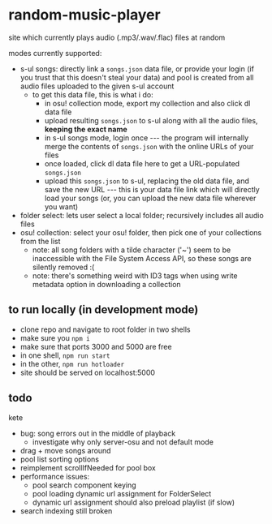 # random-music-player

site which currently plays audio (.mp3/.wav/.flac) files at random

modes currently supported:

- s-ul songs: directly link a `songs.json` data file, or provide your login (if you trust that this doesn't steal your data) and pool is created from all audio files uploaded to the given s-ul account
  - to get this data file, this is what i do:
    - in osu! collection mode, export my collection and also click dl data file
    - upload resulting `songs.json` to s-ul along with all the audio files, **keeping the exact name**
    - in s-ul songs mode, login once --- the program will internally merge the contents of `songs.json` with the online URLs of your files
    - once loaded, click dl data file here to get a URL-populated `songs.json`
    - upload this `songs.json` to s-ul, replacing the old data file, and save the new URL --- this is your data file link which will directly load your songs (or, you can upload the new data file wherever you want)
- folder select: lets user select a local folder; recursively includes all audio files
- osu! collection: select your osu! folder, then pick one of your collections from the list
  - note: all song folders with a tilde character ('~') seem to be inaccessible with the File System Access API, so these songs are silently removed :(
  - note: there's something weird with ID3 tags when using write metadata option in downloading a collection

## to run locally (in development mode)

- clone repo and navigate to root folder in two shells
- make sure you `npm i`
- make sure that ports 3000 and 5000 are free
- in one shell, `npm run start`
- in the other, `npm run hotloader`
- site should be served on localhost:5000

## todo

kete

- bug: song errors out in the middle of playback
  - investigate why only server-osu and not default mode
- drag + move songs around
- pool list sorting options
- reimplement scrollIfNeeded for pool box
- performance issues:
  - pool search component keying
  - pool loading dynamic url assignment for FolderSelect
  - dynamic url assignment should also preload playlist (if slow)
- search indexing still broken
